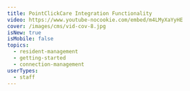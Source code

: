 ```yaml
---
title: PointClickCare Integration Functionality
video: https://www.youtube-nocookie.com/embed/m4LMyXaYyHE
cover: /images/cms/vid-cov-8.jpg
isNew: true
isMobile: false
topics:
  - resident-management
  - getting-started
  - connection-management
userTypes:
  - staff
---
```

